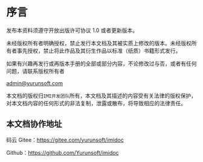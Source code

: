 # 序言

发布本资料须遵守开放出版许可协议 1.0 或者更新版本。

未经版权所有者明确授权，禁止发行本文档及其被实质上修改的版本。未经版权所有者事先授权，禁止将此作品及其衍生作品以标准（纸质）书籍形式发行。

如果有兴趣再发行或再版本手册的全部或部分内容，不论修改过与否，或者有任何问题，请联系版权所有者

[admin@yurunsoft.com](mailto:admin@yurunsoft.com)

本文档的版权归`IMI开发团队`所有，本文档及其描述的内容受有关法律的版权保护，对本文档内容的任何形式的非法复制，泄露或散布，将导致相应的法律责任。

## 本文档协作地址

码云 Gitee：https://gitee.com/yurunsoft/imidoc

Github：https://github.com/Yurunsoft/imidoc
